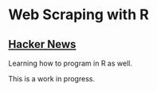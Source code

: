 Web Scraping with R
==================

[Hacker News](hackernews)
-----------

Learning how to program in R as well. 

This is a work in progress.
